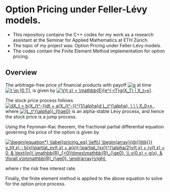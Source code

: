 # Option Pricing under Feller-Lévy models. 

* This repository contains the C++ codes for my work as a research assistant at the Seminar for Applied Mathematics at ETH Zürich. 
* The topic of my project was: Option Pricing under Feller-Lévy models. 
* The codes contain the Finite Element Method implementation for option pricing. 

## Overview
The arbitrage-free price of financial products with payoff <a href="https://www.codecogs.com/eqnedit.php?latex=g" target="_blank"><img src="https://latex.codecogs.com/gif.latex?g" title="g" /></a> at time <a href="https://www.codecogs.com/eqnedit.php?latex=t&space;\in&space;[0,T]" target="_blank"><img src="https://latex.codecogs.com/gif.latex?t&space;\in&space;[0,T]" title="t \in [0,T]" /></a>, is given by
<a href="https://www.codecogs.com/eqnedit.php?latex=V(t,x)&space;=&space;\mathbb{E}[e^{-rT}g(X_T)&space;|&space;X_t=x]" target="_blank"><img src="https://latex.codecogs.com/gif.latex?V(t,x)&space;=&space;\mathbb{E}[e^{-rT}g(X_T)&space;|&space;X_t=x]" title="V(t,x) = \mathbb{E}[e^{-rT}g(X_T) | X_t=x]" /></a>.

The stock price process follows <a href="https://www.codecogs.com/eqnedit.php?latex=dX_t&space;=&space;b(X_{t^-})dt&space;&plus;&space;a(X_{t^-})^{1/\alpha}d&space;L_t^{\alpha},&space;\&space;\&space;\&space;X_0=x," target="_blank"><img src="https://latex.codecogs.com/gif.latex?dX_t&space;=&space;b(X_{t^-})dt&space;&plus;&space;a(X_{t^-})^{1/\alpha}d&space;L_t^{\alpha},&space;\&space;\&space;\&space;X_0=x," title="dX_t = b(X_{t^-})dt + a(X_{t^-})^{1/\alpha}d L_t^{\alpha}, \ \ \ X_0=x," /></a>, where  <a href="https://www.codecogs.com/eqnedit.php?latex=(L_t^{\alpha})_{t\ge0}" target="_blank"><img src="https://latex.codecogs.com/gif.latex?(L_t^{\alpha})_{t\ge0}" title="(L_t^{\alpha})_{t\ge0}" /></a> is an alpha-stable Lévy process, and hence the stock price is a jump process.

Using the Feynman-Kac theorem, the fractional partial differential equation governing the price of the option is given by

<a href="https://www.codecogs.com/eqnedit.php?latex=&space;\label{pricing_eq}&space;\left\{&space;\begin{array}{@{}ll@{}}&space;v_t(t,x)&space;-&space;b(x)\partial_xv(t,x)&space;&plus;&space;a(x)(-\partial_{xx})^{\alpha/2}v(t,x)&space;&plus;&space;rv(t,x)&space;=&space;0,&space;&&space;\text{in}\&space;\mathbb{R}_{>0}\times\mathbb{R}_{\ge0},&space;\\&space;v(0,x)&space;=&space;g(x),&space;&&space;\forall&space;x\in\mathbb{R}_{\ge0}.&space;\end{array}\right.&space;\end{equation*}" target="_blank"><img src="https://latex.codecogs.com/gif.latex?\begin{equation*}&space;\label{pricing_eq}&space;\left\{&space;\begin{array}{@{}ll@{}}&space;v_t(t,x)&space;-&space;b(x)\partial_xv(t,x)&space;&plus;&space;a(x)(-\partial_{xx})^{\alpha/2}v(t,x)&space;&plus;&space;rv(t,x)&space;=&space;0,&space;&&space;\text{in}\&space;\mathbb{R}_{>0}\times\mathbb{R}_{\ge0},&space;\\&space;v(0,x)&space;=&space;g(x),&space;&&space;\forall&space;x\in\mathbb{R}_{\ge0}.&space;\end{array}\right.&space;\end{equation*}" title="\begin{equation*} \label{pricing_eq} \left\{ \begin{array}{@{}ll@{}} v_t(t,x) - b(x)\partial_xv(t,x) + a(x)(-\partial_{xx})^{\alpha/2}v(t,x) + rv(t,x) = 0, & \text{in}\ \mathbb{R}_{>0}\times\mathbb{R}_{\ge0}, \\ v(0,x) = g(x), & \forall x\in\mathbb{R}_{\ge0}. \end{array}\right." /></a>

where r the risk free interest rate.

Finally, the finite element method is applied to the above equation to solve for the option price process. 

